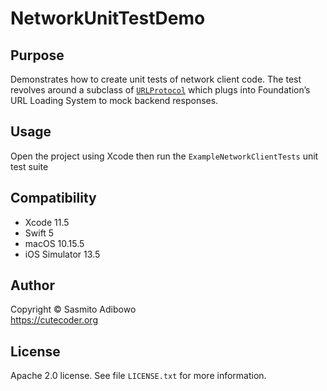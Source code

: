 # NetworkUnitTestDemo

## Purpose

Demonstrates how to create unit tests of network client code. The test revolves around a subclass of [`URLProtocol`](https://developer.apple.com/documentation/foundation/urlprotocol) which plugs into Foundation’s URL Loading System to mock backend responses.

## Usage

Open the project using Xcode then run the `ExampleNetworkClientTests` unit test suite

## Compatibility

- Xcode 11.5
- Swift 5
- macOS 10.15.5
- iOS Simulator 13.5

## Author

Copyright © Sasmito Adibowo  
https://cutecoder.org


## License

Apache 2.0 license. See file `LICENSE.txt` for more information.
